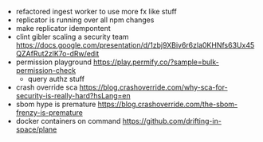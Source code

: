 
- refactored ingest worker to use more fx like stuff
- replicator is running over all npm changes
- make replicator idempontent
- clint gibler scaling a security team https://docs.google.com/presentation/d/1zbj9XBiv6r6zla0KHNfs63Ux45QZAfRut2zlK7o-dRw/edit
- permission playground https://play.permify.co/?sample=bulk-permission-check
	- query authz stuff
- crash override sca https://blog.crashoverride.com/why-sca-for-security-is-really-hard?hsLang=en
- sbom hype is premature https://blog.crashoverride.com/the-sbom-frenzy-is-premature
- docker containers on command https://github.com/drifting-in-space/plane